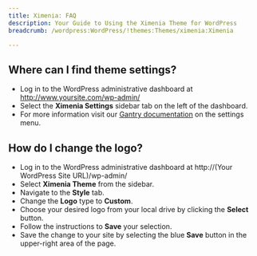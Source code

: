 ```yaml
---
title: Ximenia: FAQ
description: Your Guide to Using the Ximenia Theme for WordPress
breadcrumb: /wordpress:WordPress/!themes:Themes/ximenia:Ximenia

---
```


Where can I find theme settings?
-----
* Log in to the WordPress administrative dashboard at http://www.yoursite.com/wp-admin/
* Select the **Ximenia Settings** sidebar tab on the left of the dashboard.
* For more information visit our [Gantry documentation](http://docs.gantry.org/gantry4/configure) on the settings menu.

How do I change the logo?
-----

* Log in to the WordPress administrative dashboard at http://(Your WordPress Site URL)/wp-admin/
* Select **Ximenia Theme** from the sidebar.
* Navigate to the **Style** tab.
* Change the **Logo** type to **Custom**.
* Choose your desired logo from your local drive by clicking the **Select** button.
* Follow the instructions to **Save** your selection.
* Save the change to your site by selecting the blue **Save** button in the upper-right area of the page.

[gantry]: http://docs.gantry.org/gantry4/configure